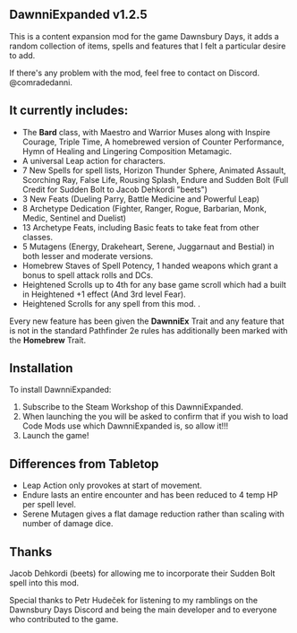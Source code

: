 ## DawnniExpanded v1.2.5
This is a content expansion mod for the game Dawnsbury Days, it adds a random collection of items, spells and features that I felt a particular desire to add.

If there's any problem with the mod, feel free to contact on Discord. @comradedanni.

## It currently includes:
- The **Bard** class, with Maestro and Warrior Muses along with Inspire Courage, Triple Time, A homebrewed version of Counter Performance, Hymn of Healing and Lingering Composition Metamagic.
- A universal Leap action for characters.
- 7 New Spells for spell lists, Horizon Thunder Sphere, Animated Assault, Scorching Ray, False Life, Rousing Splash, Endure and Sudden Bolt (Full Credit for Sudden Bolt to Jacob Dehkordi "beets")
- 3 New Feats (Dueling Parry, Battle Medicine and Powerful Leap)
- 8 Archetype Dedication (Fighter, Ranger, Rogue, Barbarian, Monk, Medic, Sentinel and Duelist)
- 13 Archetype Feats, including Basic feats to take feat from other classes.
- 5 Mutagens (Energy, Drakeheart, Serene, Juggarnaut and Bestial) in both lesser and moderate versions.
- Homebrew Staves of Spell Potency, 1 handed weapons which grant a bonus to spell attack rolls and DCs.
- Heightened Scrolls up to 4th for any base game scroll which had a built in Heightened +1 effect (And 3rd level Fear).
- Heightened Scrolls for any spell from this mod.
.

Every new feature has been given the **DawnniEx** Trait and any feature that is not in the standard Pathfinder 2e rules has additionally been marked with the **Homebrew** Trait.

## Installation
To install DawnniExpanded:
1. Subscribe to the Steam Workshop of this DawnniExpanded.
2. When launching the you will be asked to confirm that if you wish to load Code Mods use which DawnniExpanded is, so allow it!!!
3. Launch the game!

## Differences from Tabletop
- Leap Action only provokes at start of movement.
- Endure lasts an entire encounter and has been reduced to 4 temp HP per spell level.
- Serene Mutagen gives a flat damage reduction rather than scaling with number of damage dice.

## Thanks
Jacob Dehkordi (beets) for allowing me to incorporate their Sudden Bolt spell into this mod.

Special thanks to Petr Hudeček for listening to my ramblings on the Dawnsbury Days Discord and being the main developer and to everyone who contributed to the game. 

